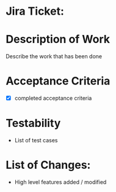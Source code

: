 # Jira Ticket: 

# Description of Work
Describe the work that has been done
    
# Acceptance Criteria
- [x] completed acceptance criteria

# Testability 
- List of test cases
    
# List of Changes:
- High level features added / modified
